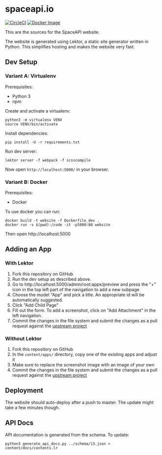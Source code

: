 # spaceapi.io

[![CircleCI][circle-ci-badge]][circle-ci]
[![Docker Image][docker-image-badge]][docker-image]

This are the sources for the SpaceAPI website.

The website is generated using Lektor, a static site generator written in
Python. This simplifies hosting and makes the website very fast.


## Dev Setup

### Variant A: Virtualenv

Prerequisites:

- Python 3
- npm

Create and activate a virtualenv:

    python3 -m virtualenv VENV
    source VENV/bin/activate

Install dependencies:

    pip install -U -r requirements.txt

Run dev server:

    lektor server -f webpack -f scsscompile

Now open `http://localhost:5000/` in your browser.

### Variant B: Docker

Prerequisites:

- Docker

To use docker you can run:

    docker build -t website -f Dockerfile_dev .
    docker run -v $(pwd):/code -it -p5000:80 website

Then open http://localhost:5000


## Adding an App

### With Lektor

1. Fork this repository on GitHub
2. Run the dev setup as described above.
3. Go to http://localhost:5000/admin/root:apps/preview and press the "+" icon
   in the top left part of the navigation to add a new subpage
4. Choose the model "App" and pick a title. An appropriate id will be
   automatically suggested.
5. Click "Add Child Page"
6. Fill out the form. To add a screenshot, click on "Add Attachment" in the
   left navigation.
7. Commit the changes in the file system and submit the changes as a pull
   request against the [upstream project](https://github.com/spaceapi/website)

### Without Lektor

1. Fork this repository on GitHub
2. In the `content/apps/` directory, copy one of the existing apps and adjust it
3. Make sure to replace the screenshot image with an image of your own
4. Commit the changes in the file system and submit the changes as a pull
   request against the [upstream project](https://github.com/spaceapi/website)


## Deployment

The website should auto-deploy after a push to master. The update might take a
few minutes though.


## API Docs

API documentation is generated from the schema. To update:

    python3 generate_api_docs.py ../schema/13.json > content/docs/contents.lr


<!-- Badges -->
[circle-ci]: https://circleci.com/gh/SpaceApi/website/tree/master
[circle-ci-badge]: https://circleci.com/gh/SpaceApi/website/tree/master.svg?style=shield
[docker-image]: https://hub.docker.com/r/spaceapi/website/
[docker-image-badge]: https://img.shields.io/docker/pulls/spaceapi/website.svg
